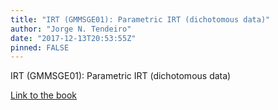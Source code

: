 ```yaml
---
title: "IRT (GMMSGE01): Parametric IRT (dichotomous data)"
author: "Jorge N. Tendeiro"
date: "2017-12-13T20:53:55Z"
pinned: FALSE
---
```


IRT (GMMSGE01): Parametric IRT (dichotomous data)

[Link to the book](https://bookdown.org/jorgetendeiro/ParametricIRT/)
